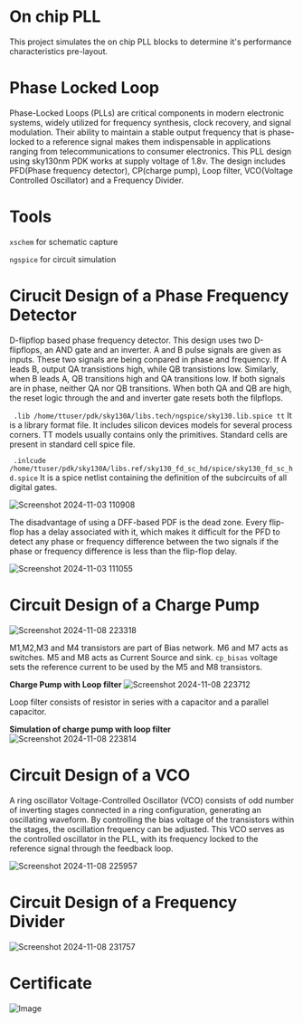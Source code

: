 # On chip PLL
This project simulates the on chip PLL blocks to determine it's performance characteristics pre-layout.

# Phase Locked Loop
Phase-Locked Loops (PLLs) are critical components in modern electronic systems, widely utilized for frequency synthesis, clock recovery, and signal modulation. Their ability to maintain a stable output frequency that is phase-locked to a reference signal makes them indispensable in applications ranging from telecommunications to consumer electronics.
This PLL design using sky130nm PDK works at supply voltage of 1.8v. The design includes PFD(Phase frequency detector), CP(charge pump), Loop filter, VCO(Voltage Controlled Oscillator) and a Frequency Divider.

# Tools

``xschem`` for schematic capture 

``ngspice`` for circuit simulation

# Cirucit Design of a Phase Frequency Detector
D-flipflop based phase frequency detector. This design uses two D-flipflops, an AND gate and an inverter. A and B pulse signals are given as inputs. These two signals are being conpared in phase and frequency. If A leads B, output QA transistions high, while QB transistions low. Similarly, when B leads A, QB transitions high and QA transitions low. If both signals are in phase, neither QA nor QB transitions. When both QA and QB are high, the reset logic through the and and inverter gate resets both the filpflops.

`` .lib /home/ttuser/pdk/sky130A/libs.tech/ngspice/sky130.lib.spice tt``  It is a library format file. It includes silicon devices models for several process corners. TT models usually contains only the primitives. Standard cells are present in standard cell spice file.

`` .inlcude /home/ttuser/pdk/sky130A/libs.ref/sky130_fd_sc_hd/spice/sky130_fd_sc_hd.spice`` It is a spice netlist containing the definition of the subcircuits of all digital gates.

![Screenshot 2024-11-03 110908](https://github.com/user-attachments/assets/512338ba-d237-4b74-8432-64f4dc7bd4b2)

The disadvantage of using a DFF-based PDF is the dead zone. Every flip-flop has a delay associated with it, which makes it difficult for the PFD to detect any phase or frequency difference between the two signals if the phase or frequency difference is less than the flip-flop delay.

![Screenshot 2024-11-03 111055](https://github.com/user-attachments/assets/7ce21966-6b3f-49c1-9661-a9aff7592b21)

# Circuit Design of a Charge Pump

![Screenshot 2024-11-08 223318](https://github.com/user-attachments/assets/2fa3e3ca-8b3a-43ee-ae44-25cdcfd09d9e)

M1,M2,M3 and M4 transistors are part of Bias network. M6 and M7 acts as switches. M5 and M8 acts as Current Source and sink. ``cp_bisas`` voltage sets the reference current to be used by the M5 and M8 transistors.

**Charge Pump with Loop filter**
![Screenshot 2024-11-08 223712](https://github.com/user-attachments/assets/c67b582f-d444-457a-a232-5fc07acc21dc)

Loop filter consists of resistor in series with a capacitor and a parallel capacitor.

**Simulation of charge pump with loop filter** 
![Screenshot 2024-11-08 223814](https://github.com/user-attachments/assets/505cdd3e-3e1c-4a73-a610-1298ae903643)

# Circuit Design of a VCO

A ring oscillator Voltage-Controlled Oscillator (VCO) consists of odd number of inverting stages connected in a ring configuration, generating an oscillating waveform. By controlling the bias voltage of the transistors within the stages, the oscillation frequency can be adjusted. This VCO serves as the controlled oscillator in the PLL, with its frequency locked to the reference signal through the feedback loop.

![Screenshot 2024-11-08 225957](https://github.com/user-attachments/assets/7a981232-fdbe-42e9-afbc-702d08c31964)

# Circuit Design of a Frequency Divider 

![Screenshot 2024-11-08 231757](https://github.com/user-attachments/assets/558e448e-6b21-435c-91b3-0f598c1cb8fe)

# Certificate
![Image](https://github.com/user-attachments/assets/27f37839-7139-41a6-aac4-788a8fac4788)
